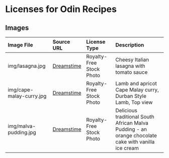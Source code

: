# Licenses for Odin Recipes

## Images
| Image File               | Source URL                                                                                                                                                                    | License Type             | Description                                                                                         |
|:-------------------------|:------------------------------------------------------------------------------------------------------------------------------------------------------------------------------|:-------------------------|:----------------------------------------------------------------------------------------------------|
| img/lasagna.jpg          | [Dreamstime](https://www.dreamstime.com/royalty-free-stock-images-lasagna-image5660129#)                                                                                      | Royalty-Free Stock Photo | Cheesy Italian lasagna with tomato sauce                                                            |
| img/cape-malay-curry.jpg | [Dreamstime](https://www.dreamstime.com/lamb-apricot-cape-malay-curry-durban-style-top-view-image148810109)                                                                   | Royalty-Free Stock Photo | Lamb and apricot Cape Malay curry, Durban Style Lamb, Top view                                      |
| img/malva-pudding.jpg    | [Dreamstime](https://www.dreamstime.com/delicious-traditional-south-african-malva-pudding-orange-chocolate-cake-vanilla-ice-cream-delicious-traditional-south-image118718742) | Royalty-Free Stock Photo | Delicious traditional South African Malva Pudding - an orange chocolate cake with vanilla ice cream |

